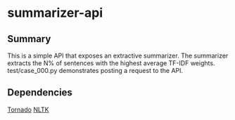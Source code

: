 summarizer-api
==============

Summary
-------
This is a simple API that exposes an extractive summarizer.
The summarizer extracts the N% of sentences with the highest average TF-IDF weights.
test/case_000.py demonstrates posting a request to the API.


Dependencies
------------
[Tornado](http://www.tornadoweb.org/en/stable/)
[NLTK](http://nltk.org/)
